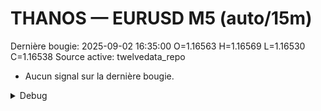 # THANOS — EURUSD M5 (auto/15m)
Dernière bougie: 2025-09-02 16:35:00  O=1.16563  H=1.16569  L=1.16530  C=1.16538
Source active: twelvedata_repo

- Aucun signal sur la dernière bougie.

<details><summary>Debug</summary>

- TD_API_KEY manquant.

</details>